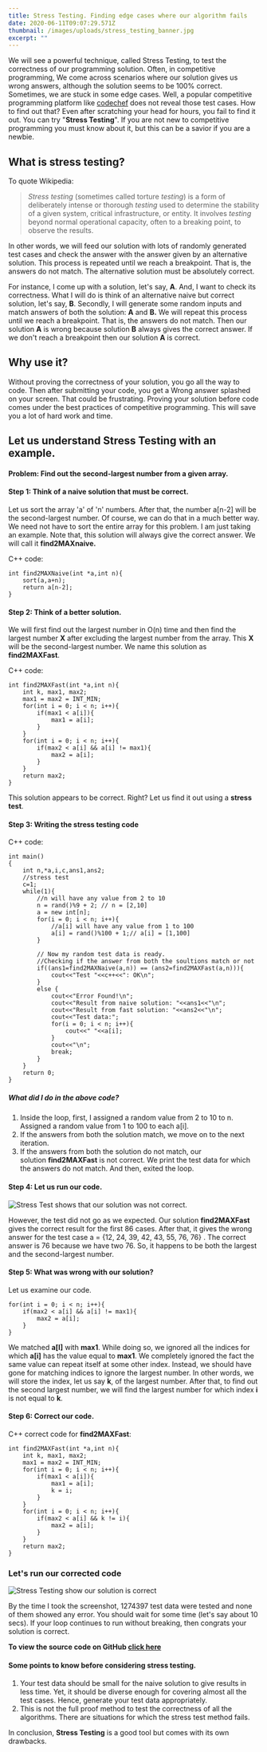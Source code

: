 ```yaml
---
title: Stress Testing. Finding edge cases where our algorithm fails
date: 2020-06-11T09:07:29.571Z
thumbnail: /images/uploads/stress_testing_banner.jpg
excerpt: ""
---
```

We will see a powerful technique, called Stress Testing, to test the correctness of our programming solution. Often, in competitive programming, We come across scenarios where our solution gives us wrong answers, although the solution seems to be 100% correct. Sometimes, we are stuck in some edge cases. Well, a popular competitive programming platform like [codechef](https://www.codechef.com) does not reveal those test cases. How to find out that? Even after scratching your head for hours, you fail to find it out. You can try "**Stress Testing**". If you are not new to competitive programming you must know about it, but this can be a savior if you are a newbie.

## What is stress testing?

To quote Wikipedia:

> _Stress testing_ (sometimes called torture _testing_) is a form of deliberately intense or thorough _testing_ used to determine the stability of a given system, critical infrastructure, or entity. It involves _testing_ beyond normal operational capacity, often to a breaking point, to observe the results.

In other words, we will feed our solution with lots of randomly generated test cases and check the answer with the answer given by an alternative solution. This process is repeated until we reach a breakpoint. That is, the answers do not match. The alternative solution must be absolutely correct.

For instance, I come up with a solution, let's say, **A**. And, I want to check its correctness. What I will do is think of an alternative naive but correct solution, let's say, **B**. Secondly, I will generate some random inputs and match answers of both the solution: **A** and **B.** We will repeat this process until we reach a breakpoint. That is, the answers do not match. Then our solution **A** is wrong because solution **B** always gives the correct answer. If we don't reach a breakpoint then our solution **A** is correct.

## Why use it?

Without proving the correctness of your solution, you go all the way to code. Then after submitting your code, you get a Wrong answer splashed on your screen. That could be frustrating. Proving your solution before code comes under the best practices of competitive programming. This will save you a lot of hard work and time.

## Let us understand Stress Testing with an example.

#### Problem: Find out the second-largest number from a given array.

#### Step 1: Think of a naive solution that must be correct.

Let us sort the array 'a' of 'n' numbers. After that, the number a\[n-2\] will be the second-largest number. Of course, we can do that in a much better way. We need not have to sort the entire array for this problem. I am just taking an example. Note that, this solution will always give the correct answer. We will call it **find2MAXnaive.** 

C++ code:

```
int find2MAXNaive(int *a,int n){
    sort(a,a+n);
    return a[n-2];
}
```

#### Step 2: Think of a better solution.

We will first find out the largest number in O(n) time and then find the largest number **X** after excluding the largest number from the array. This **X** will be the second-largest number. We name this solution as **find2MAXFast**.

C++ code:

```
int find2MAXFast(int *a,int n){
    int k, max1, max2;
    max1 = max2 = INT_MIN;
    for(int i = 0; i < n; i++){
        if(max1 < a[i]){
            max1 = a[i];
        }
    }
    for(int i = 0; i < n; i++){
        if(max2 < a[i] && a[i] != max1){
            max2 = a[i];
        }
    }
    return max2;
}
```

This solution appears to be correct. Right? Let us find it out using a **stress test**.

#### Step 3: Writing the stress testing code

C++ code:

```
int main()
{
    int n,*a,i,c,ans1,ans2;
    //stress test
    c=1;
    while(1){
        //n will have any value from 2 to 10
        n = rand()%9 + 2; // n = [2,10]  
        a = new int[n];
        for(i = 0; i < n; i++){
            //a[i] will have any value from 1 to 100
            a[i] = rand()%100 + 1;// a[i] = [1,100]
        }

        // Now my random test data is ready. 
        //Checking if the answer from both the soultions match or not
        if((ans1=find2MAXNaive(a,n)) == (ans2=find2MAXFast(a,n))){
            cout<<"Test "<<c++<<": OK\n";
        }
        else {
            cout<<"Error Found!\n";
            cout<<"Result from naive solution: "<<ans1<<"\n";
            cout<<"Result from fast solution: "<<ans2<<"\n";
            cout<<"Test data:";
            for(i = 0; i < n; i++){
                cout<<" "<<a[i];
            }
            cout<<"\n";
            break;
        }
    }
    return 0;
}
```

##### What did I do in the above code?

1. Inside the loop, first, I assigned a random value from 2 to 10 to n. Assigned a random value from 1 to 100 to each a\[i\].
2. If the answers from both the solution match, we move on to the next iteration.
3. If the answers from both the solution do not match, our solution **find2MAXFast** is not correct. We print the test data for which the answers do not match. And then, exited the loop.

#### Step 4: Let us run our code.

![Stress Test shows that our solution was not correct.](https://storage.googleapis.com/pubgtourneytool.appspot.com/blogs/images/Stress%20Test%20-%20Error%20found.png)

However, the test did not go as we expected. Our solution **find2MAXFast** gives the correct result for the first 86 cases. After that, it gives the wrong answer for the test case a = {12, 24, 39, 42, 43, 55, 76, 76} . The correct answer is 76 because we have two 76. So, it happens to be both the largest and the second-largest number.

#### Step 5: What was wrong with our solution?

Let us examine our code.

```
for(int i = 0; i < n; i++){
    if(max2 < a[i] && a[i] != max1){
        max2 = a[i];
    }
} 
```

We matched **a\[I\]** with **max1**. While doing so, we ignored all the indices for which **a\[i\]** has the value equal to **max1**. We completely ignored the fact the same value can repeat itself at some other index. Instead, we should have gone for matching indices to ignore the largest number. In other words, we will store the index, let us say **k**, of the largest number. After that, to find out the second largest number, we will find the largest number for which index **i** is not equal to **k**.

#### Step 6: Correct our code.

C++ correct code for **find2MAXFast**:

```
int find2MAXFast(int *a,int n){
    int k, max1, max2;
    max1 = max2 = INT_MIN;
    for(int i = 0; i < n; i++){
        if(max1 < a[i]){
            max1 = a[i];
            k = i;
        }
    }
    for(int i = 0; i < n; i++){
        if(max2 < a[i] && k != i){
            max2 = a[i];
        }
    }
    return max2;
}
```

### Let's run our corrected code

![Stress Testing show our solution is correct](https://storage.googleapis.com/pubgtourneytool.appspot.com/blogs/images/Stress%20Test%20-No%20Errors%20found.png)

By the time I took the screenshot, 1274397 test data were tested and none of them showed any error. You should wait for some time (let's say about 10 secs). If your loop continues to run without breaking, then congrats your solution is correct.

**To view the source code on GitHub [click here](https://github.com/abhinavkrin/competitive/blob/master/stress_test_example.cpp)** 

#### Some points to know before considering stress testing.

1. Your test data should be small for the naive solution to give results in less time. Yet, it should be diverse enough for covering almost all the test cases. Hence, generate your test data appropriately.
2. This is not the full proof method to test the correctness of all the algorithms. There are situations for which the stress test method fails.

In conclusion, **Stress Testing** is a good tool but comes with its own drawbacks.

